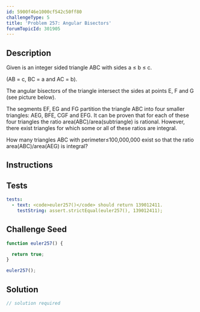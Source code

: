```yaml
---
id: 5900f46e1000cf542c50ff80
challengeType: 5
title: 'Problem 257: Angular Bisectors'
forumTopicId: 301905
---
```


## Description

<section id='description'>

Given is an integer sided triangle ABC with sides a ≤ b ≤ c.

(AB = c, BC = a and AC = b).

The angular bisectors of the triangle intersect the sides at points E, F and G (see picture below).

The segments EF, EG and FG partition the triangle ABC into four smaller triangles: AEG, BFE, CGF and EFG. It can be proven that for each of these four triangles the ratio area(ABC)/area(subtriangle) is rational. However, there exist triangles for which some or all of these ratios are integral.

How many triangles ABC with perimeter≤100,000,000 exist so that the ratio area(ABC)/area(AEG) is integral?

</section>

## Instructions

<section id='instructions'>

</section>

## Tests

<section id='tests'>

```yml
tests:
  - text: <code>euler257()</code> should return 139012411.
    testString: assert.strictEqual(euler257(), 139012411);

```

</section>

## Challenge Seed

<section id='challengeSeed'>

<div id='js-seed'>

```js
function euler257() {

  return true;
}

euler257();
```

</div>

</section>

## Solution

<section id='solution'>

```js
// solution required
```

</section>
